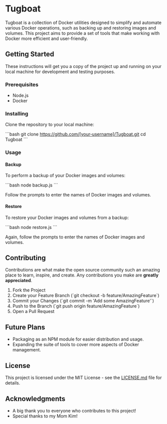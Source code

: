
# Tugboat

Tugboat is a collection of Docker utilities designed to simplify and automate various Docker operations, such as backing up and restoring images and volumes. This project aims to provide a set of tools that make working with Docker more efficient and user-friendly.

## Getting Started

These instructions will get you a copy of the project up and running on your local machine for development and testing purposes.

### Prerequisites

- Node.js
- Docker

### Installing

Clone the repository to your local machine:

\```bash
git clone https://github.com/[your-username]/Tugboat.git
cd Tugboat
\```

### Usage

#### Backup

To perform a backup of your Docker images and volumes:

\```bash
node backup.js
\```

Follow the prompts to enter the names of Docker images and volumes.

#### Restore

To restore your Docker images and volumes from a backup:

\```bash
node restore.js
\```

Again, follow the prompts to enter the names of Docker images and volumes.

## Contributing

Contributions are what make the open source community such an amazing place to learn, inspire, and create. Any contributions you make are **greatly appreciated**.

1. Fork the Project
2. Create your Feature Branch (\`git checkout -b feature/AmazingFeature\`)
3. Commit your Changes (\`git commit -m 'Add some AmazingFeature'\`)
4. Push to the Branch (\`git push origin feature/AmazingFeature\`)
5. Open a Pull Request

## Future Plans

- Packaging as an NPM module for easier distribution and usage.
- Expanding the suite of tools to cover more aspects of Docker management.

## License

This project is licensed under the MIT License - see the [LICENSE.md](LICENSE.md) file for details.

## Acknowledgments

- A big thank you to everyone who contributes to this project!
- Special thanks to my Mom Kim!
